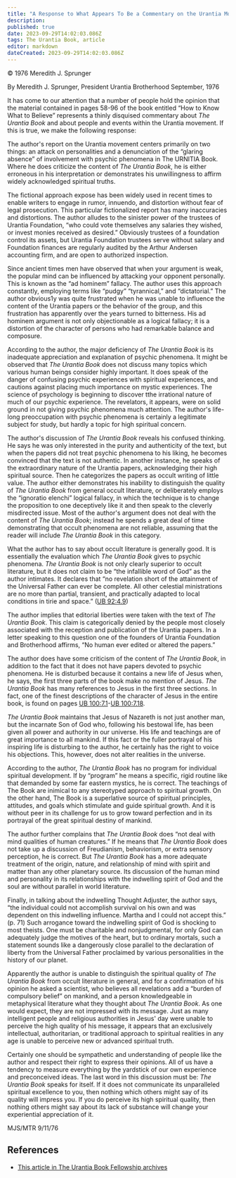 ```yaml
---
title: "A Response to What Appears To Be a Commentary on the Urantia Movement in a Book Entitled “How to Know What to Believe”, pages 58-96"
description: 
published: true
date: 2023-09-29T14:02:03.086Z
tags: The Urantia Book, article
editor: markdown
dateCreated: 2023-09-29T14:02:03.086Z
---
```


<p class="v-card v-sheet theme--light grey lighten-3 px-2">© 1976 Meredith J. Sprunger</p>

By Meredith J. Sprunger, President
Urantia Brotherhood
September, 1976

It has come to our attention that a number of people hold the opinion that the material contained in pages 58-96 of the book entitled “How to Know What to Believe” represents a thinly disquised commentary about _The Urantia Book_ and about people and events within the Urantia movement. If this is true, we make the following response:

The author's report on the Urantia movement centers primarily on two things: an attack on personalities and a denunciation of the “glaring absence” of involvement with psychic phenomena in The URNITIA Book. Where he does criticize the content of _The Urantia Book_, he is either erroneous in his interpretation or demonstrates his unwillingness to affirm widely acknowledged spiritual truths.

The fictional approach expose has been widely used in recent times to enable writers to engage in rumor, innuendo, and distortion without fear of legal prosecution. This particular fictionalized report has many inaccuracies and distortions. The author alludes to the sinister power of the trustees of Urantia Foundation, “who could vote themselves any salaries they wished, or invest monies received as desired.” Obviously trustees of a foundation control its assets, but Urantia Foundation trustees serve without salary and Foundation finances are regularly audited by the Arthur Andersen accounting firm, and are open to authorized inspection.

Since ancient times men have observed that when your argument is weak, the popular mind can be influenced by attacking your opponent personally. This is known as the “ad hominem” fallacy. The author uses this approach constantly, employing terms like “pudgy” “tyrannical,” and “dictatorial.” The author obvious1y was quite frustrated when he was unable to influence the content of the Urantia papers or the behavior of the group, and this frustration has apparently over the years turned to bitterness. His ad hominem argument is not only objectionable as a logical fallacy; it is a distortion of the character of persons who had remarkable balance and composure.

According to the author, the major deficiency of _The Urantia Book_ is its inadequate appreciation and explanation of psychic phenomena. It might be observed that _The Urantia Book_ does not discuss many topics which various human beings consider highly important. It does speak of the danger of confusing psychic experiences with spiritual experiences, and cautions against placing much importance on mystic experiences. The science of psychology is beginning to discover tthe irrational nature of much of our psychic experience. The revelators, it appears, were on solid ground in not giving psychic phenomena much attention. The author's life-long preoccupation with psychic phenomena is certainly a legitimate subject for study, but hardly a topic for high spiritual concern.

The author's discussion of _The Urantia Book_ reveals his confused thinking. He says he was only interested in the purity and authenticity of the text, but when the papers did not treat psychic phenomena to his liking, he becomes convinced that the text is not authentic. In another instance, he speaks of the extraordinary nature of the Urantia papers, acknowledging their high spiritual source. Then he categorizes the papers as occult writing of little value. The author either demonstrates his inability to distinguish the quality of _The Urantia Book_ from general occult literature, or deliberately employs the “ignoratio elenchi” logical fallacy, in which the technique is to change the proposition to one deceptively like it and then speak to the cleverly misdirected issue. Most of the author's argument does not deal with the content of _The Urantia Book_; instead he spends a great deal of time demonstrating that occult phenomena are not reliable, assuming that the reader will include _The Urantia Book_ in this category.

What the author has to say about occult literature is generally good. It is essentially the evaluation which _The Urantia Book_ gives to psychic phenomena. _The Urantia Book_ is not only clearly superior to occult literature, but it does not claim to be “the infallible word of God” as the author intimates. It declares that “no revelation short of the attainment of the Universal Father can ever be complete. All other celestial ministrations are no more than partial, transient, and practically adapted to local conditions in tirie and space.” (<a id="a28_547"></a>[UB 92:4.9](/en/The_Urantia_Book/92#p4_9))

The author implies that editorial liberties were taken with the text of _The Urantia Book_. This claim is categorically denied by the people most closely associated with the reception and publication of the Urantia papers. In a letter speaking to this question one of the founders of Urantia Foundation and Brotherhood affirms, “No human ever edited or altered the papers.”

The author does have some criticism of the content of _The Urantia Book_, in addition to the fact that it does not have papers devoted to psychic phenomena. He is disturbed because it contains a new life of Jesus when, he says, the first three parts of the book make no mention of Jesus. _The Urantia Book_ has many references to Jesus in the first three sections. In fact, one of the finest descriptions of the character of Jesus in the entire book, is found on pages <a id="a32_469"></a>[UB 100:7.1](/en/The_Urantia_Book/100#p7_1)-[UB 100:7.18](/en/The_Urantia_Book/100#p7_18).

_The Urantia Book_ maintains that Jesus of Nazareth is not just another man, but the incarnate Son of God who, following his bestowal life, has been given all power and authority in our universe. His life and teachings are of great importance to all mankind. If this fact or the fuller portrayal of his inspiring life is disturbing to the author, he certainly has the right to voice his objections. This, however, does not alter realities in the universe.

According to the author, _The Urantia Book_ has no program for individual spiritual development. If by “program” he means a specific, rigid routine like that demanded by some far eastern mystics, he is correct. The teachings of The Book are inimical to any stereotyped approach to spiritual growth. On the other hand, The Book is a superlative source of spiritual principles, attitudes, and goals which stimulate and guide spiritual growth. And it is without peer in its challenge for us to grow toward perfection and in its portrayal of the great spiritual destiny of mankind.

The author further complains that _The Urantia Book_ does “not deal with mind qualities of human creatures.” If he means that _The Urantia Book_ does not take up a discussion of Freudianism, behaviorism, or extra sensory perception, he is correct. But _The Urantia Book_ has a more adequate treatment of the origin, nature, and relationship of mind with spirit and matter than any other planetary source. Its discussion of the human mind and personality in its relationships with the indwelling spirit of God and the soul are without parallel in world literature.

Finally, in talking about the indwelling Thought Adjuster, the author says, “the individual could not accomplish survival on his own and was dependent on this indwelling influence. Martha and I could not accept this.” (p. 71) Such arrogance toward the indwelling spirit of God is shocking to most theists. One must be charitable and nonjudgmental, for only God can adequately judge the motives of the heart, but to ordinary mortals, such a statement sounds like a dangerously close parallel to the declaration of liberty from the Universal Father proclaimed by various personalities in the history of our planet.

Apparently the author is unable to distinguish the spiritual quality of _The Urantia Book_ from occult literature in general, and for a confirmation of his opinion he asked a scientist, who believes all revelations add a “burden of compulsory belief” on mankind, and a person knowledgeable in metaphysical literature what they thought about _The Urantia Book_. As one would expect, they are not impressed with its message. Just as many intelligent people and religious authorities in Jesus' day were unable to perceive the high quality of his message, it appears that an exclusively intellectual, authoritarian, or traditional approach to spiritual realities in any age is unable to perceive new or advanced spiritual truth.

Certainly one should be sympathetic and understanding of people like the author and respect their right to express their opinions. All of us have a tendency to measure everything by the yardstick of our own experience and preconceived ideas. The last word in this discussion must be: _The Urantia Book_ speaks for itself. If it does not communicate its unparalleled spiritual excellence to you, then nothing which others might say of its quality will impress you. If you do perceive its high spiritual quality, then nothing others might say about its lack of substance will change your experiential appreciation of it.

MJS/MTR
9/11/76

## References

* [This article in The Urantia Book Fellowship archives](https://archive.urantiabook.org/archive/history/meredith_sherman.htm)